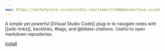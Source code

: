 ```yaml
---
www: https://marketplace.visualstudio.com/items?itemName=kortina.vscode-markdown-notes
---
```

A simple yet powerful [[Visual Studio Code]] plug-in to navigate notes with  \[\[wiki-links\]\], backlinks, \#tags, and @bibtex-citations. Useful to open markdown repositories.

[Install](vscode:extension/kortina.vscode-markdown-notes)